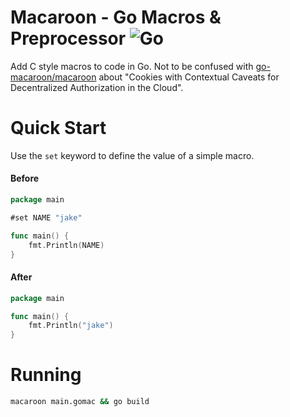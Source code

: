 # Macaroon - Go Macros & Preprocessor ![Go](https://img.shields.io/github/actions/workflow/status/jakeroggenbuck/macaroon/go.yml?branch=main&style=for-the-badge)
Add C style macros to code in Go. Not to be confused with [go-macaroon/macaroon](https://github.com/go-macaroon/macaroon) about "Cookies with Contextual Caveats for Decentralized Authorization in the Cloud".

# Quick Start
Use the `set` keyword to define the value of a simple macro.

#### Before
```go
package main

#set NAME "jake"

func main() {
    fmt.Println(NAME)
}
```

#### After
```go
package main

func main() {
    fmt.Println("jake")
}
```

# Running
```sh
macaroon main.gomac && go build
```
